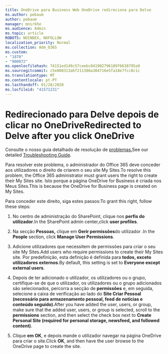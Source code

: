 ```yaml
---
title: OneDrive para Business Web OneDrive redireciona para Delve
ms.author: pebaum
author: pebaum
manager: mnirkhe
ms.audience: Admin
ms.topic: article
ROBOTS: NOINDEX, NOFOLLOW
localization_priority: Normal
ms.collection: Adm_O365
ms.custom:
- "1870"
- "900072"
ms.openlocfilehash: 74151ed149c57ceebc841902796189f6638795a9
ms.sourcegitcommit: c5e800313a6f211386a384716e5fa18e7fcc8c1c
ms.translationtype: MT
ms.contentlocale: pt-PT
ms.lasthandoff: 01/28/2020
ms.locfileid: "41571231"
---
```

# <a name="redirected-to-delve-after-you-click-onedrive"></a><span data-ttu-id="c0db5-102">Redirecionado para Delve depois de clicar no OneDrive</span><span class="sxs-lookup"><span data-stu-id="c0db5-102">Redirected to Delve after you click OneDrive</span></span>

<span data-ttu-id="c0db5-103">Consulte o nosso guia detalhado de resolução de [problemas.](https://docs.microsoft.com/sharepoint/support/sites/troubleshooting-guide-for-sites-stopped-at-provisioning)</span><span class="sxs-lookup"><span data-stu-id="c0db5-103">See our detailed [Troubleshooting Guide](https://docs.microsoft.com/sharepoint/support/sites/troubleshooting-guide-for-sites-stopped-at-provisioning).</span></span>

<span data-ttu-id="c0db5-104">Para resolver este problema, o administrador do Office 365 deve conceder aos utilizadores o direito de criarem o seu site My Sites.</span><span class="sxs-lookup"><span data-stu-id="c0db5-104">To resolve this problem, the Office 365 administrator must grant users the right to create their My Sites site.</span></span> <span data-ttu-id="c0db5-105">Isto porque a página OneDrive for Business é criada nos Meus Sites.</span><span class="sxs-lookup"><span data-stu-id="c0db5-105">This is because the OneDrive for Business page is created on My Sites.</span></span>

<span data-ttu-id="c0db5-106">Para conceder este direito, siga estes passos:</span><span class="sxs-lookup"><span data-stu-id="c0db5-106">To grant this right, follow these steps:</span></span>

1. <span data-ttu-id="c0db5-107">No centro de administração do SharePoint, clique nos **perfis do utilizador**.</span><span class="sxs-lookup"><span data-stu-id="c0db5-107">In the SharePoint admin center,click **user profiles**.</span></span>

2. <span data-ttu-id="c0db5-108">Na secção **Pessoas,** clique em **Gerir permissões**do utilizador .</span><span class="sxs-lookup"><span data-stu-id="c0db5-108">In the **People** section, click **Manage User Permissions**.</span></span>

3. <span data-ttu-id="c0db5-109">Adicione utilizadores que necessitem de permissões para criar o seu site My Sites.</span><span class="sxs-lookup"><span data-stu-id="c0db5-109">Add users who require permissions to create their My Sites site.</span></span> <span data-ttu-id="c0db5-110">Por predefinição, esta definição é definida para **todos, exceto utilizadores externos**.</span><span class="sxs-lookup"><span data-stu-id="c0db5-110">By default, this setting is set to **Everyone except external users**.</span></span>

4. <span data-ttu-id="c0db5-111">Depois de ter adicionado o utilizador, os utilizadores ou o grupo, certifique-se de que o utilizador, os utilizadores ou o grupo adicionados são selecionados, percorra a secção de **permissões** e, em seguida, selecione a caixa de verificação ao lado do **Site Criar Pessoal (necessário para armazenamento pessoal, feed de notícias e conteúdo seguido)**.</span><span class="sxs-lookup"><span data-stu-id="c0db5-111">After you have added the user, users, or group, make sure that the added user, users, or group is selected, scroll to the **permissions** section, and then select the check box next to **Create Personal Site (required for personal storage, newsfeed, and followed content)**.</span></span>

5. <span data-ttu-id="c0db5-112">Clique **em OK**, e depois mande o utilizador navegar na página OneDrive para criar o site.</span><span class="sxs-lookup"><span data-stu-id="c0db5-112">Click **OK**, and then have the user browse to the OneDrive page to create the site.</span></span>
